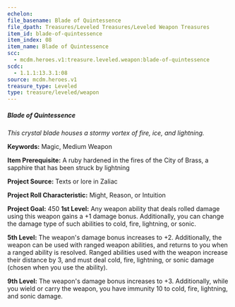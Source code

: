 ```yaml
---
echelon:
file_basename: Blade of Quintessence
file_dpath: Treasures/Leveled Treasures/Leveled Weapon Treasures
item_id: blade-of-quintessence
item_index: 08
item_name: Blade of Quintessence
scc:
  - mcdm.heroes.v1:treasure.leveled.weapon:blade-of-quintessence
scdc:
  - 1.1.1:13.3.1:08
source: mcdm.heroes.v1
treasure_type: Leveled
type: treasure/leveled/weapon
---
```


##### Blade of Quintessence

*This crystal blade houses a stormy vortex of fire, ice, and lightning.*

**Keywords:** Magic, Medium Weapon

**Item Prerequisite:** A ruby hardened in the fires of the City of Brass, a sapphire that has been struck by lightning

**Project Source:** Texts or lore in Zaliac

**Project Roll Characteristic:** Might, Reason, or Intuition

**Project Goal:** 450 **1st Level:** Any weapon ability that deals rolled damage using this weapon gains a +1 damage bonus. Additionally, you can change the damage type of such abilities to cold, fire, lightning, or sonic.

**5th Level:** The weapon's damage bonus increases to +2. Additionally, the weapon can be used with ranged weapon abilities, and returns to you when a ranged ability is resolved. Ranged abilities used with the weapon increase their distance by 3, and must deal cold, fire, lightning, or sonic damage (chosen when you use the ability).

**9th Level:** The weapon's damage bonus increases to +3. Additionally, while you wield or carry the weapon, you have immunity 10 to cold, fire, lightning, and sonic damage.

